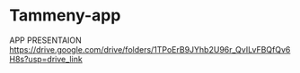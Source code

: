 # Tammeny-app
APP PRESENTAION
https://drive.google.com/drive/folders/1TPoErB9JYhb2U96r_QvILvFBQfQv6H8s?usp=drive_link
